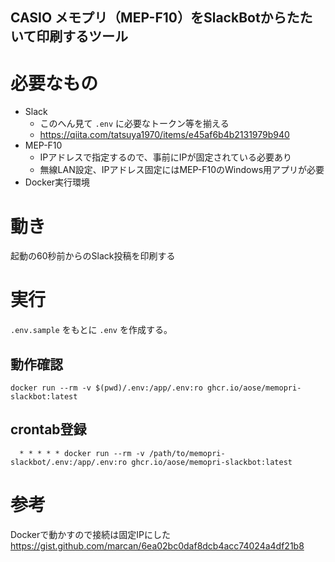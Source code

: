 CASIO メモプリ（MEP-F10）をSlackBotからたたいて印刷するツール
----

# 必要なもの

- Slack
    - このへん見て `.env` に必要なトークン等を揃える
    - https://qiita.com/tatsuya1970/items/e45af6b4b2131979b940
- MEP-F10
    - IPアドレスで指定するので、事前にIPが固定されている必要あり
    - 無線LAN設定、IPアドレス固定にはMEP-F10のWindows用アプリが必要
- Docker実行環境

# 動き
起動の60秒前からのSlack投稿を印刷する

# 実行

`.env.sample` をもとに `.env` を作成する。

## 動作確認

```
docker run --rm -v $(pwd)/.env:/app/.env:ro ghcr.io/aose/memopri-slackbot:latest
```

## crontab登録
```
  * * * * * docker run --rm -v /path/to/memopri-slackbot/.env:/app/.env:ro ghcr.io/aose/memopri-slackbot:latest
```


# 参考
Dockerで動かすので接続は固定IPにした
https://gist.github.com/marcan/6ea02bc0daf8dcb4acc74024a4df21b8
